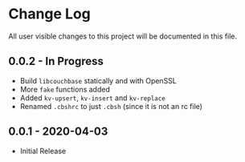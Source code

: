# Change Log

All user visible changes to this project will be documented in this file.

## 0.0.2 - In Progress

 * Build `libcouchbase` statically and with OpenSSL
 * More `fake` functions added
 * Added `kv-upsert`, `kv-insert` and `kv-replace`
 * Renamed `.cbshrc` to just  `.cbsh` (since it is not an rc file)

## 0.0.1 - 2020-04-03

 * Initial Release
